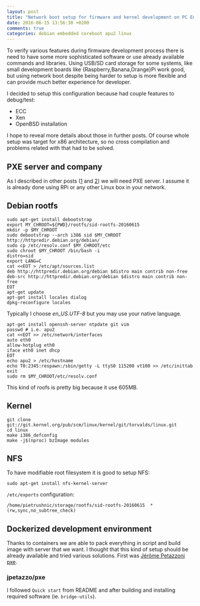 ```yaml
---
layout: post
title: "Network boot setup for firmware and kernel development on PC Engines APU2"
date: 2016-06-15 13:56:38 +0200
comments: true
categories: debian embedded coreboot apu2 linux
---
```


To verify various features during firmware development process there is need to
have some more sophisticated software or use already available commands and
libraries. Using USB/SD card storage for some systems, like small development
boards like {Raspberry,Banana,Orange}Pi work good, but using network boot
despite being harder to setup is more flexible and can provide much better
experience for developer.

I decided to setup this configuration because had couple features to
debug/test:

* ECC
* Xen
* OpenBSD installation

I hope to reveal more details about those in further posts. Of course whole
setup was target for x86 architecture, so no cross compilation and problems
related with that had to be solved.

## PXE server and company

As I described in other posts ([1](2016/03/12/pxe-server-with-raspberry-pi-1/)
and [2](http://blog.3mdeb.com/2016/03/26/pc-engines-apu2-debian-installation/))
we will need PXE server. I assume it is already done using RPi or any other
Linux box in your network.

## Debian rootfs

```
sudo apt-get install debootstrap
export MY_CHROOT=${PWD}/rootfs/sid-rootfs-20160615
mkdir -p $MY_CHROOT
sudo debootstrap --arch i386 sid $MY_CHROOT http://httpredir.debian.org/debian/
sudo cp /etc/resolv.conf $MY_CHROOT/etc
sudo chroot $MY_CHROOT /bin/bash -i
distro=sid
export LANG=C
cat <<EOT > /etc/apt/sources.list
deb http://httpredir.debian.org/debian $distro main contrib non-free
deb-src http://httpredir.debian.org/debian $distro main contrib non-free
EOT
apt-get update
apt-get install locales dialog
dpkg-reconfigure locales
```

Typically I choose *en_US.UTF-8* but you may use your native language.

```
apt-get install openssh-server ntpdate git vim
passwd # i.e. apu2
cat <<EOT >> /etc/network/interfaces
auto eth0
allow-hotplug eth0
iface eth0 inet dhcp
EOT
echo apu2 > /etc/hostname
echo T0:2345:respawn:/sbin/getty -L ttyS0 115200 vt100 >> /etc/inittab
exit
sudo rm $MY_CHROOT/etc/resolv.conf
```

This kind of roofs is pretty big because it use 605MB.

## Kernel

```
git clone git://git.kernel.org/pub/scm/linux/kernel/git/torvalds/linux.git
cd linux
make i386_defconfig
make -j$(nproc) bzImage modules
```

## NFS

To have modifiable root filesystem it is good to setup NFS:

```
sudo apt-get install nfs-kernel-server
```

`/etc/exports` configuration:

```
/home/pietrushnic/storage/rootfs/sid-rootfs-20160615  *(rw,sync,no_subtree_check)
```

## Dockerized development environment

Thanks to containers we are able to pack everything in script and build image
with server that we want. I thought that this kind of setup should be already
available and tried various solutions. First was [Jérôme Petazzoni pxe](https://github.com/jpetazzo/pxe).

### jpetazzo/pxe

I followed `Quick start` from README and after building and installing required
software (ie. `bridge-utils`).
